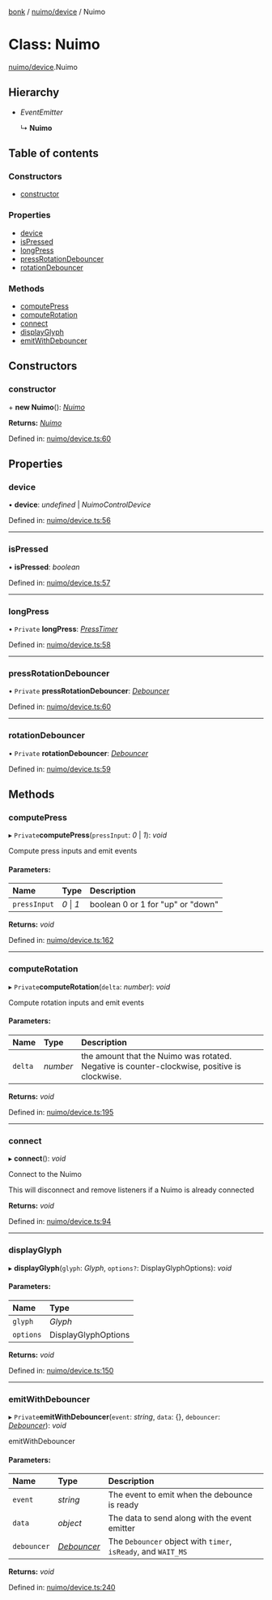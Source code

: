 [bonk](../README.md) / [nuimo/device](../modules/nuimo_device.md) / Nuimo

# Class: Nuimo

[nuimo/device](../modules/nuimo_device.md).Nuimo

## Hierarchy

* *EventEmitter*

  ↳ **Nuimo**

## Table of contents

### Constructors

- [constructor](nuimo_device.nuimo.md#constructor)

### Properties

- [device](nuimo_device.nuimo.md#device)
- [isPressed](nuimo_device.nuimo.md#ispressed)
- [longPress](nuimo_device.nuimo.md#longpress)
- [pressRotationDebouncer](nuimo_device.nuimo.md#pressrotationdebouncer)
- [rotationDebouncer](nuimo_device.nuimo.md#rotationdebouncer)

### Methods

- [computePress](nuimo_device.nuimo.md#computepress)
- [computeRotation](nuimo_device.nuimo.md#computerotation)
- [connect](nuimo_device.nuimo.md#connect)
- [displayGlyph](nuimo_device.nuimo.md#displayglyph)
- [emitWithDebouncer](nuimo_device.nuimo.md#emitwithdebouncer)

## Constructors

### constructor

\+ **new Nuimo**(): [*Nuimo*](nuimo_device.nuimo.md)

**Returns:** [*Nuimo*](nuimo_device.nuimo.md)

Defined in: [nuimo/device.ts:60](https://github.com/expandrew/media-cube/blob/a702056/bonk/src/devices/nuimo/device.ts#L60)

## Properties

### device

• **device**: *undefined* \| *NuimoControlDevice*

Defined in: [nuimo/device.ts:56](https://github.com/expandrew/media-cube/blob/a702056/bonk/src/devices/nuimo/device.ts#L56)

___

### isPressed

• **isPressed**: *boolean*

Defined in: [nuimo/device.ts:57](https://github.com/expandrew/media-cube/blob/a702056/bonk/src/devices/nuimo/device.ts#L57)

___

### longPress

• `Private` **longPress**: [*PressTimer*](../modules/utils.md#presstimer)

Defined in: [nuimo/device.ts:58](https://github.com/expandrew/media-cube/blob/a702056/bonk/src/devices/nuimo/device.ts#L58)

___

### pressRotationDebouncer

• `Private` **pressRotationDebouncer**: [*Debouncer*](../modules/utils.md#debouncer)

Defined in: [nuimo/device.ts:60](https://github.com/expandrew/media-cube/blob/a702056/bonk/src/devices/nuimo/device.ts#L60)

___

### rotationDebouncer

• `Private` **rotationDebouncer**: [*Debouncer*](../modules/utils.md#debouncer)

Defined in: [nuimo/device.ts:59](https://github.com/expandrew/media-cube/blob/a702056/bonk/src/devices/nuimo/device.ts#L59)

## Methods

### computePress

▸ `Private`**computePress**(`pressInput`: *0* \| *1*): *void*

Compute press inputs and emit events

#### Parameters:

Name | Type | Description |
:------ | :------ | :------ |
`pressInput` | *0* \| *1* | boolean 0 or 1 for "up" or "down"    |

**Returns:** *void*

Defined in: [nuimo/device.ts:162](https://github.com/expandrew/media-cube/blob/a702056/bonk/src/devices/nuimo/device.ts#L162)

___

### computeRotation

▸ `Private`**computeRotation**(`delta`: *number*): *void*

Compute rotation inputs and emit events

#### Parameters:

Name | Type | Description |
:------ | :------ | :------ |
`delta` | *number* | the amount that the Nuimo was rotated. Negative is counter-clockwise, positive is clockwise.    |

**Returns:** *void*

Defined in: [nuimo/device.ts:195](https://github.com/expandrew/media-cube/blob/a702056/bonk/src/devices/nuimo/device.ts#L195)

___

### connect

▸ **connect**(): *void*

Connect to the Nuimo

This will disconnect and remove listeners if a Nuimo is already connected

**Returns:** *void*

Defined in: [nuimo/device.ts:94](https://github.com/expandrew/media-cube/blob/a702056/bonk/src/devices/nuimo/device.ts#L94)

___

### displayGlyph

▸ **displayGlyph**(`glyph`: *Glyph*, `options?`: DisplayGlyphOptions): *void*

#### Parameters:

Name | Type |
:------ | :------ |
`glyph` | *Glyph* |
`options` | DisplayGlyphOptions |

**Returns:** *void*

Defined in: [nuimo/device.ts:150](https://github.com/expandrew/media-cube/blob/a702056/bonk/src/devices/nuimo/device.ts#L150)

___

### emitWithDebouncer

▸ `Private`**emitWithDebouncer**(`event`: *string*, `data`: {}, `debouncer`: [*Debouncer*](../modules/utils.md#debouncer)): *void*

emitWithDebouncer

#### Parameters:

Name | Type | Description |
:------ | :------ | :------ |
`event` | *string* | The event to emit when the debounce is ready   |
`data` | *object* | The data to send along with the event emitter   |
`debouncer` | [*Debouncer*](../modules/utils.md#debouncer) | The `Debouncer` object with `timer`, `isReady`, and `WAIT_MS`    |

**Returns:** *void*

Defined in: [nuimo/device.ts:240](https://github.com/expandrew/media-cube/blob/a702056/bonk/src/devices/nuimo/device.ts#L240)
